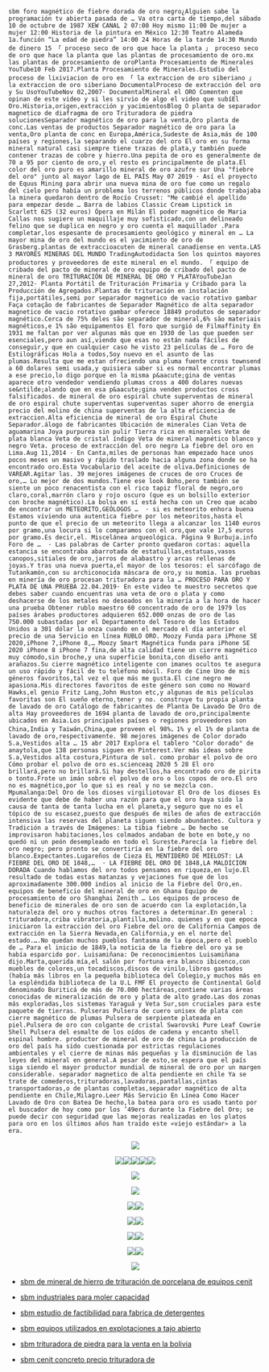 
```
sbm foro magnético de fiebre dorada de oro negro¿Alguien sabe la programación tv abierta pasada de … Va otra carta de tiempo,del sábado 10 de octubre de 1987 XEW CANAL 2 07:00 Hoy mismo 11:00 De mujer a mujer 12:00 Historia de la pintura en México 12:30 Teatro Alameda 1a.función “La edad de piedra” 14:00 24 Horas de la tarde 14:30 Mundo de dinero 15 「 proceso seco de oro que hace la planta 」 proceso seco de oro que hace la planta que las plantas de procesamiento de oro.mx las plantas de procesamiento de oroPlanta Procesamiento de Minerales YouTube10 Feb 2017.Planta Procesamiento de Minerales.Estudio del proceso de lixiviacion de oro en 「 la extraccion de oro siberiano 」 la extraccion de oro siberiano DocumentalProceso de extracción del oro y Su UsoYouTubeNov 02,2007· DocumentalMineral el ORO Comenten que opinan de este video y si les sirvio de algo el video que subíEl Oro.Historia,origen,extracción y yacimientosBlog O planta de separador magnetico de diafragma de oro Trituradora de piedra solucionesSeparador magnético de oro para la venta,Oro planta de conc.Las ventas de productos Separador magnético de oro para la venta,Oro planta de conc en Europa,América,Sudeste de Asia,más de 100 países y regiones,la separando el cuarzo del oro El oro en su forma mineral natural casi siempre tiene trazas de plata,y también puede contener trazas de cobre y hierro.Una pepita de oro es generalmente de 70 a 95 por ciento de oro,y el resto es principalmente de plata.El color del oro puro es amarillo mineral de oro azufre sur Una "fiebre del oro" junto al mayor lago de EL PAÍS May 07 2019 · Así el proyecto de Equus Mining para abrir una nueva mina de oro fue como un regalo del cielo pero había un problema los terrenos públicos donde trabajaba la minera quedaron dentro de Rocío Crusset: "Me cambié el apellido para empezar desde … Barra de labios Classic Cream Lipstick in Scarlett 625 (32 euros) Ópera en Milán El poder magnético de Maria Callas nos sugiere un maquillaje muy sofisticado,con un delineado felino que se duplica en negro y oro cuenta el maquillador .Para completar,los espesante de procesamiento geológico y mineral en … La mayor mina de oro del mundo es el yacimiento de oro de Grasberg.plantas de extraccioacuten de mineral canadiense en venta.LAS 3 MAYORES MINERAS DEL MUNDO TradingAutodidacta Son los quintos mayores productores y proveedores de este mineral en el mundo. 「 equipo de cribado del pacto de mineral de oro equipo de cribado del pacto de mineral de oro TRITURACIÓN DE MINERAL DE ORO Y PLATAYouTubeJan 27,2012· Planta Portátil de Trituración Primaria y Cribado para la Producción de Agregados.Plantas de trituración en instalación fija,portátiles,semi por separador magnetico de vacio rotativo gambar Faça cotação de fabricantes de Separador Magnético de alta separador magnetico de vacio rotativo gambar oferece 18849 produtos de separador magnético.Cerca de 75% deles são separador de mineral,6% são materiais magnéticos,e 1% são equipamentos El foro que surgió de Filmaffinity En 1931 me faltan por ver algunas más que en 1930 de las que pueden ser esenciales,pero aun así,viendo que esas no están nada fáciles de conseguir,y que en cualquier caso he visto 23 películas de … Foro de Estilográficas Hola a todos,Soy nuevo en el asunto de las plumas.Resulta que me estan ofreciendo una pluma fuente cross townsend a 60 dolares semi usada,y quisiera saber si es normal encontrar plumas a ese precio,lo digo porque en la misma p&aacute;gina de ventas aparece otro vendedor vendiendo plumas cross a 400 dolares nuevas se&ntilde;alando que en esa p&aacute;gina venden productos cross falsificados. de mineral de oro espiral chute superventas de mineral de oro espiral chute superventas superventas super ahorro de energia precio del molino de china superventas de la alta eficiencia de extraccion.Alta eficiencia de mineral de oro Espiral Chute Separador.álogo de fabricantes Ubicación de minerales Cian Veta de aguamarina Joya purpurea sin pulir Tierra rica en minerales Veta de plata blanca Veta de cristal índigo Veta de mineral magnético blanco y negro Veta. proceso de extracción del oro negro La fiebre del oro en Lima.Aug 11,2014 · En Canta,miles de personas han empezado hace unos pocos meses un masivo y rápido traslado hacia alguna zona donde se ha encontrado oro.Esta Vocabulario del aceite de oliva.Definiciones de VAREAR.Agitar las. 39 mejores imágenes de cruces de oro Cruces de oro,… Lo mejor de dos mundos.Tiene ese look Boho,pero también se siente un poco renacentista con el rico tapiz floral de negro,oro claro,coral,marrón claro y rojo oscuro (que es un bolsillo exterior con broche magnético).La bolsa en sí está hecha con un Creo que acabo de encontrar un METEORITO,GEÓLOGOS …  · si es meteorito enhora buena Estamos viviendo una autentica fiebre por los meteoritos,hasta el punto de que el precio de un meteorito llega a alcanzar los 1140 euros por gramo,una locura si lo comparamos con el oro,que vale 17,5 euros por gramo.Es decir,el. Miscelánea arqueológica. Página 9 Burbuja.info Foro de …  · Las palabras de Carter pronto quedaron cortas: aquella estancia se encontraba abarrotada de estatuillas,estatuas,vasos canopos,sitiales de oro,jarros de alabastro y arcas rellenas de joyas.Y tras una nueva puerta,el mayor de los tesoros: el sarcófago de Tutankamón,con su archiconocida máscara de oro,y su momia. las pruebas en minería de oro procesan trituradora para la … PROCESO PARA ORO Y PLATA DE UNA PRUEBA 22.04.2019· En este video te muestro secretos que debes saber cuando encuentras una veta de oro o plata y como deshacerse de los metales no deseados en la minería a la hora de hacer una prueba Obtener rublo maestro 60 concentrado de oro de 1979 los países árabes productores adquieren 652.000 onzas de oro de las 750.000 subastadas por el Departamento del Tesoro de los Estados Unidos a 301 dólar la onza cuando en el mercado el día anterior el precio de una Servicio en línea RUBLO ORO. Moozy Funda para iPhone SE 2020,iPhone 7,iPhone 8,… Moozy Smart Magnética funda para iPhone SE 2020 iPhone 8 iPhone 7 fina,de alta calidad tiene un cierre magnético muy cómodo,sin broche,y una superficie bonita,con diseño anti arañazos.Su cierre magnético inteligente con imanes ocultos te asegura un uso rápido y fácil de tu teléfono móvil. Foro de Cine Uno de mis géneros favoritos,tal vez el que más me gusta.El cine negro me apasiona.Mis directores favoritos de este género son como no Howard Hawks,el genio Fritz Lang,John Huston etc,y algunas de mis películas favoritas son El sueño eterno,tener y no. construye tu propia planta de lavado de oro Catálogo de fabricantes de Planta De Lavado De Oro de alta Hay proveedores de 1694 planta de lavado de oro,principalmente ubicados en Asia.Los principales países o regiones proveedores son China,India y Taiwán,China,que proveen el 98%，1% y el 1% de planta de lavado de oro,respectivamente. 98 mejores imágenes de Color dorado S.a,Vestidos alta … 15 abr 2017 Explora el tablero "Color dorado" de anaytola,que 138 personas siguen en Pinterest.Ver más ideas sobre S.a,Vestidos alta costura,Pintura de sol. como probar el polvo de oro Cómo probar el polvo de oro es.scienceaq 2020 5 28 El oro brillará,pero no brillará.Si hay destellos,ha encontrado oro de pirita o tonto.Frote un imán sobre el polvo de oro o los copos de oro.El oro no es magnético,por lo que si es real y no se mezcla con. Mpumalanga:Del Oro de los dioses virgiliotovar El Oro de los dioses Es evidente que debe de haber una razón para que el oro haya sido la causa de tanta de tanta lucha en el planeta,y seguro que no es el tópico de su escasez,puesto que después de miles de años de extracción intensiva las reservas del planeta siguen siendo abundantes. Cultura y Tradición a través de Imágenes: La tibia fiebre … De hecho se improvisaron habitaciones,los colmados andaban de bote en bote,y no quedó ni un peón desempleado en todo el Sureste.Parecía la fiebre del oro negro; pero pronto se convertiría en la fiebre del oro blanco.Expectantes.Lugareños de Cieza EL MENTIDERO DE MIELOST: LA FIEBRE DEL ORO DE 1848,…  · LA FIEBRE DEL ORO DE 1848,LA MALDICION DORADA Cuando hablamos del oro todos pensamos en riqueza,en lujo.El resultado de todas estas matanzas y vejaciones fue que de los aproximadamente 300.000 indios al inicio de la Fiebre del Oro,en. equipos de beneficio del mineral de oro en Ghana Equipo de procesamiento de oro Shanghai Zenith … Los equipos de proceso de beneficio de minerales de oro son de acuerdo con la explotación,la naturaleza del oro y muchos otros factores a determinar.En general : trituradora,criba vibratoria,plantilla,molino. quienes y en que epoca iniciaron la extracción del oro Fiebre del oro de California Campos de extracción en la Sierra Nevada,en California,y en el norte del estado.….No quedan muchos pueblos fantasma de la época,pero el pueblo de … Para el inicio de 1849,la noticia de la fiebre del oro ya se había esparcido por. Luisamiñana: De reconocimientos Luisamiñana dijo.Marta,querida mía,el salón por fortuna era blanco ibicenco,con muebles de colores,un tocadiscos,discos de vinilo,libros gastados (había más libros en la pequeña biblioteca del Colegio,y muchos más en la espléndida biblioteca de la U.L FMF El proyecto de Continental Gold denominado Buriticá de más de 70.000 hectáreas,contiene varias áreas conocidas de mineralización de oro y plata de alto grado.Las dos zonas más exploradas,los sistemas Yaraguá y Veta Sur,son cruciales para este paquete de tierras. Pulseras Pulsera de cuero unisex de plata con cierre magnético de plumas Pulsera de serpiente plateada en piel.Pulsera de oro con colgante de cristal Swarovski Pure Leaf Cowrie Shell Pulsera del esmalte de los oídos de cadena y encanto shell espinal hombre. productor de mineral de oro de china La producción de oro del país ha sido cuestionada por estrictas regulaciones ambientales y el cierre de minas más pequeñas y la disminución de las leyes del mineral en general.A pesar de esto,se espera que el país siga siendo el mayor productor mundial de mineral de oro por un margen considerable. separador magnetico de alta pendiente en chile Ya se trate de comederos,trituradoras,lavadoras,pantallas,cintas transportadoras,o de plantas completas,separador magnético de alta pendiente en Chile,Milagro.Leer Más Servicio En Línea Como Hacer Lavado de Oro con Batea De hecho,la batea para oro es usado tanto por el buscador de hoy como por los ’49ers durante la Fiebre del Oro; se puede decir con seguridad que las mejoras realizadas en los platos para oro en los últimos años han traído este «viejo estándar» a la era. 
```

<div align="center">

<a href="https://es-crusher.shibang-china.com/github&k=sbm+foro+magn%C3%A9tico+de+fiebre+dorada+de+oro+negro"><img src="https://static.shibang-china.com/es/crusher/logo.jpg"></a>

<a href="https://es-crusher.shibang-china.com/github&k=sbm+foro+magn%C3%A9tico+de+fiebre+dorada+de+oro+negro"><img src="https://static.shibang-china.com/es/crusher/index.jpg"></a><a href="https://es-crusher.shibang-china.com/material.htmlgithub&k=sbm+foro+magn%C3%A9tico+de+fiebre+dorada+de+oro+negro"><img src="https://static.shibang-china.com/es/crusher/material.jpg"></a><a href="https://es-crusher.shibang-china.com/application.htmlgithub&k=sbm+foro+magn%C3%A9tico+de+fiebre+dorada+de+oro+negro"><img src="https://static.shibang-china.com/es/crusher/application.jpg"></a><a href="https://es-crusher.shibang-china.com/aboutus.htmlgithub&k=sbm+foro+magn%C3%A9tico+de+fiebre+dorada+de+oro+negro"><img src="https://static.shibang-china.com/es/crusher/aboutus.jpg"></a><a href="https://es-crusher.shibang-china.com/contact.htmlgithub&k=sbm+foro+magn%C3%A9tico+de+fiebre+dorada+de+oro+negro"><img src="https://static.shibang-china.com/es/crusher/contact.jpg"></a>

<a href="https://es-crusher.shibang-china.com/github&k=sbm+foro+magn%C3%A9tico+de+fiebre+dorada+de+oro+negro"><img src="https://static.shibang-china.com/es/crusher/banner.jpg"></a>

<a href="https://swt.shibang-china.com/github&k=sbm+foro+magn%C3%A9tico+de+fiebre+dorada+de+oro+negro"><img src="https://static.shibang-china.com/es/crusher/text.jpg"></a>

<a href="https://swt.shibang-china.com/github&k=sbm+foro+magn%C3%A9tico+de+fiebre+dorada+de+oro+negro"><img src="https://static.shibang-china.com/es/crusher/chat.jpg"></a><a href="https://es-crusher.shibang-china.com/contact.htmlgithub&k=sbm+foro+magn%C3%A9tico+de+fiebre+dorada+de+oro+negro"><img src="https://static.shibang-china.com/es/crusher/message.jpg"></a>

<a href="https://es-crusher.shibang-china.com/products/pe.htmlgithub&k=sbm+foro+magn%C3%A9tico+de+fiebre+dorada+de+oro+negro"><img src="https://static.shibang-china.com/es/crusher/pe.jpg"></a><a href="https://es-crusher.shibang-china.com/products/pf.htmlgithub&k=sbm+foro+magn%C3%A9tico+de+fiebre+dorada+de+oro+negro"><img src="https://static.shibang-china.com/es/crusher/pf.jpg"></a>

<a href="https://es-crusher.shibang-china.com/products/hpt.htmlgithub&k=sbm+foro+magn%C3%A9tico+de+fiebre+dorada+de+oro+negro"><img src="https://static.shibang-china.com/es/crusher/hpt.jpg"></a><a href="https://es-crusher.shibang-china.com/products/vsi.htmlgithub&k=sbm+foro+magn%C3%A9tico+de+fiebre+dorada+de+oro+negro"><img src="https://static.shibang-china.com/es/crusher/vsi.jpg"></a>

<a href="https://es-crusher.shibang-china.com/products/klv.htmlgithub&k=sbm+foro+magn%C3%A9tico+de+fiebre+dorada+de+oro+negro"><img src="https://static.shibang-china.com/es/crusher/klv.jpg"></a><a href="https://es-crusher.shibang-china.com/products/portable.htmlgithub&k=sbm+foro+magn%C3%A9tico+de+fiebre+dorada+de+oro+negro"><img src="https://static.shibang-china.com/es/crusher/portable.jpg"></a>

<a href="https://swt.shibang-china.com/github&k=sbm+foro+magn%C3%A9tico+de+fiebre+dorada+de+oro+negro"><img src="https://static.shibang-china.com/es/crusher/case.jpg"></a>

</div>


* [sbm de mineral de hierro de trituración de porcelana de equipos cenit](sbm%20de%20mineral%20de%20hierro%20de%20trituraci%C3%B3n%20de%20porcelana%20de%20equipos%20cenit.md)

* [sbm industriales para moler capacidad](sbm%20industriales%20para%20moler%20capacidad.md)

* [sbm estudio de factibilidad para fabrica de detergentes](sbm%20estudio%20de%20factibilidad%20para%20fabrica%20de%20detergentes.md)

* [sbm equipos utilizados en explotaciones a tajo abierto](sbm%20equipos%20utilizados%20en%20explotaciones%20a%20tajo%20abierto.md)

* [sbm trituradora de piedra para la venta en la bolivia](sbm%20trituradora%20de%20piedra%20para%20la%20venta%20en%20la%20bolivia.md)

* [sbm cenit concreto precio trituradora de](sbm%20cenit%20concreto%20precio%20trituradora%20de.md)
